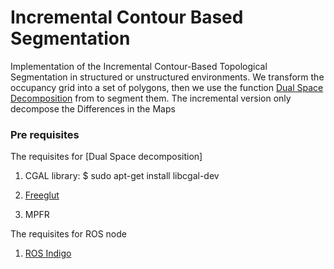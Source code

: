 # Incremental Contour Based Segmentation #

Implementation of the Incremental Contour-Based Topological Segmentation  in structured or unstructured environments.
We transform the occupancy grid into a set of polygons, then we use the function  [Dual Space Decomposition](http://masc.cs.gmu.edu/wiki/Dude2D) from to segment them. The incremental version only decompose the Differences in the Maps



### Pre requisites ###

The requisites for [Dual Space decomposition]

1. CGAL library: 
        $ sudo apt-get install libcgal-dev

2. [Freeglut](http://freeglut.sourceforge.net/)

3. MPFR

The requisites for ROS node

1. [ROS Indigo](http://wiki.ros.org/indigo)


